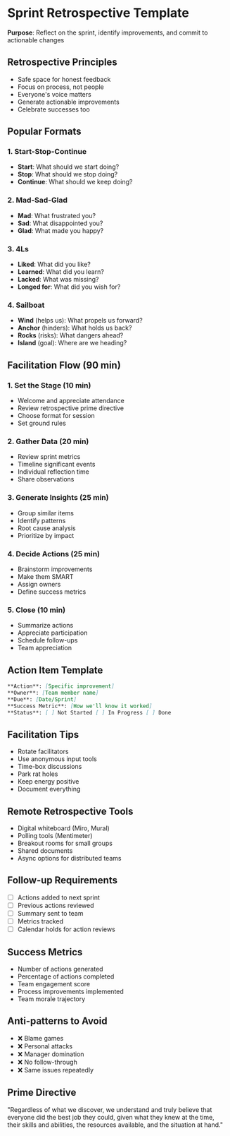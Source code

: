 # Sprint Retrospective Template

**Purpose**: Reflect on the sprint, identify improvements, and commit to actionable changes

## Retrospective Principles
- Safe space for honest feedback
- Focus on process, not people
- Everyone's voice matters
- Generate actionable improvements
- Celebrate successes too

## Popular Formats

### 1. Start-Stop-Continue
- **Start**: What should we start doing?
- **Stop**: What should we stop doing?
- **Continue**: What should we keep doing?

### 2. Mad-Sad-Glad
- **Mad**: What frustrated you?
- **Sad**: What disappointed you?
- **Glad**: What made you happy?

### 3. 4Ls
- **Liked**: What did you like?
- **Learned**: What did you learn?
- **Lacked**: What was missing?
- **Longed for**: What did you wish for?

### 4. Sailboat
- **Wind** (helps us): What propels us forward?
- **Anchor** (hinders): What holds us back?
- **Rocks** (risks): What dangers ahead?
- **Island** (goal): Where are we heading?

## Facilitation Flow (90 min)

### 1. Set the Stage (10 min)
- Welcome and appreciate attendance
- Review retrospective prime directive
- Choose format for session
- Set ground rules

### 2. Gather Data (20 min)
- Review sprint metrics
- Timeline significant events
- Individual reflection time
- Share observations

### 3. Generate Insights (25 min)
- Group similar items
- Identify patterns
- Root cause analysis
- Prioritize by impact

### 4. Decide Actions (25 min)
- Brainstorm improvements
- Make them SMART
- Assign owners
- Define success metrics

### 5. Close (10 min)
- Summarize actions
- Appreciate participation
- Schedule follow-ups
- Team appreciation

## Action Item Template
```markdown
**Action**: [Specific improvement]
**Owner**: [Team member name]
**Due**: [Date/Sprint]
**Success Metric**: [How we'll know it worked]
**Status**: [ ] Not Started [ ] In Progress [ ] Done
```

## Facilitation Tips
- Rotate facilitators
- Use anonymous input tools
- Time-box discussions
- Park rat holes
- Keep energy positive
- Document everything

## Remote Retrospective Tools
- Digital whiteboard (Miro, Mural)
- Polling tools (Mentimeter)
- Breakout rooms for small groups
- Shared documents
- Async options for distributed teams

## Follow-up Requirements
- [ ] Actions added to next sprint
- [ ] Previous actions reviewed
- [ ] Summary sent to team
- [ ] Metrics tracked
- [ ] Calendar holds for action reviews

## Success Metrics
- Number of actions generated
- Percentage of actions completed
- Team engagement score
- Process improvements implemented
- Team morale trajectory

## Anti-patterns to Avoid
- ❌ Blame games
- ❌ Personal attacks
- ❌ Manager domination
- ❌ No follow-through
- ❌ Same issues repeatedly

## Prime Directive
"Regardless of what we discover, we understand and truly believe that everyone did the best job they could, given what they knew at the time, their skills and abilities, the resources available, and the situation at hand."